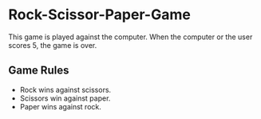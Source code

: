 # Rock-Scissor-Paper-Game
This game is played against the computer. When the computer or the user scores 5, the game is over.

## Game Rules
- Rock wins against scissors.
- Scissors win against paper.
- Paper wins against rock.
